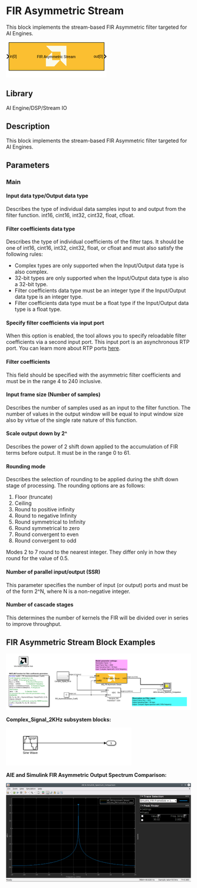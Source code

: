 # FIR Asymmetric Stream
This block implements the stream-based FIR Asymmetric filter targeted for AI Engines.
  
![](./Images/block.png)  

## Library

AI Engine/DSP/Stream IO

## Description

This block implements the stream-based FIR Asymmetric filter targeted
for AI Engines.

## Parameters

### Main  
#### Input data type/Output data type  
Describes the type of individual data samples input to and output from
the filter function. int16, cint16, int32, cint32, float, cfloat.

#### Filter coefficients data type  
Describes the type of individual coefficients of the filter taps. It
should be one of int16, cint16, int32, cint32, float, or cfloat and must
also satisfy the following rules:

- Complex types are only supported when the Input/Output data type is
  also complex.
- 32-bit types are only supported when the Input/Output data type is
  also a 32-bit type.
- Filter coefficients data type must be an integer type if the
  Input/Output data type is an integer type.
- Filter coefficients data type must be a float type if the Input/Output
  data type is a float type.

#### Specify filter coefficients via input port  
When this option is enabled, the tool allows you to specify reloadable
filter coefficients via a second input port. This input port is an asynchronous RTP port. You can learn more about RTP ports [here](https://docs.xilinx.com/r/en-US/ug1076-ai-engine-environment/Synchronous-and-Asynchronous-RTP). 

#### Filter coefficients  
This field should be specified with the asymmetric filter coefficients
and must be in the range 4 to 240 inclusive.

#### Input frame size (Number of samples)  
Describes the number of samples used as an input to the filter function.
The number of values in the output window will be equal to input window
size also by virtue of the single rate nature of this function.

#### Scale output down by 2^  
Describes the power of 2 shift down applied to the accumulation of FIR
terms before output. It must be in the range 0 to 61.

#### Rounding mode  
Describes the selection of rounding to be applied during the shift down
stage of processing. The rounding options are as follows:

1.  Floor (truncate)
2.  Ceiling
3.  Round to positive infinity
4.  Round to negative Infinity
5.  Round symmetrical to Infinity
6.  Round symmetrical to zero
7.  Round convergent to even
8.  Round convergent to odd

Modes 2 to 7 round to the nearest integer. They differ only in how they
round for the value of 0.5.

#### Number of parallel input/output (SSR)  
This parameter specifies the number of input (or output) ports and must
be of the form 2^N, where N is a non-negative integer.

#### Number of cascade stages
This determines the number of kernels the FIR will be divided over in series to improve throughput.

## FIR Asymmetric Stream Block Examples

![](./Images/FIR_Asymmetric_Stream_Ex1.png)

**Complex_Signal_2KHz subsystem blocks:**

![](./Images/ComplexSignal_2KHz.png)

**AIE and Simulink FIR Asymmetric Output Spectrum Comparison:**

![](./Images/AIE_Simulink_AsymmetricStream_Comparison.png)
